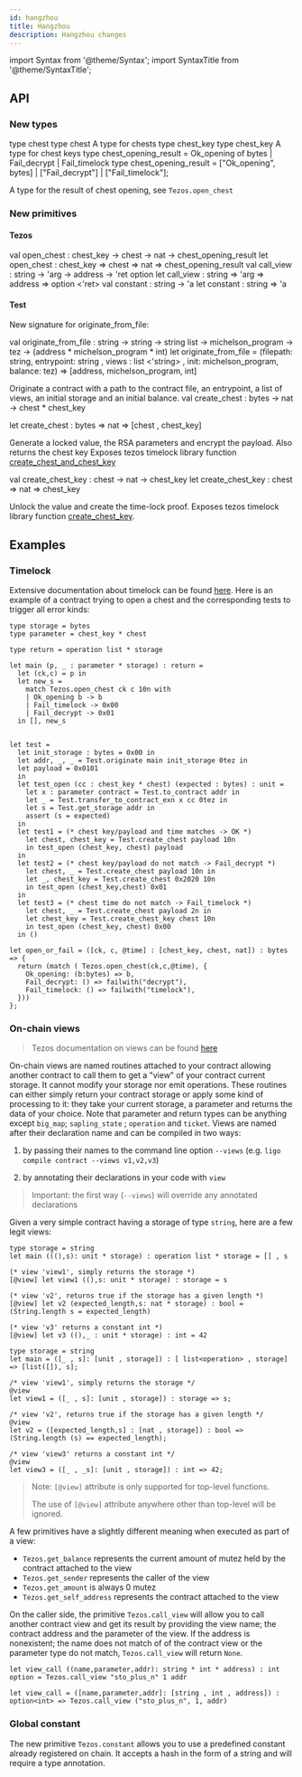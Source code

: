 ```yaml
---
id: hangzhou
title: Hangzhou
description: Hangzhou changes
---
```


import Syntax from '@theme/Syntax';
import SyntaxTitle from '@theme/SyntaxTitle';


## API

### New types
<SyntaxTitle syntax="cameligo">
type chest
</SyntaxTitle>

<SyntaxTitle syntax="jsligo">
type chest
</SyntaxTitle>
A type for chests
<SyntaxTitle syntax="cameligo">
type chest_key
</SyntaxTitle>

<SyntaxTitle syntax="jsligo">
type chest_key
</SyntaxTitle>
A type for chest keys

<SyntaxTitle syntax="cameligo">
type chest_opening_result =
    Ok_opening of bytes
  | Fail_decrypt
  | Fail_timelock
</SyntaxTitle>

<SyntaxTitle syntax="jsligo">
type chest_opening_result =
   ["Ok_opening", bytes]
 | ["Fail_decrypt"]
 | ["Fail_timelock"];
</SyntaxTitle>

A type for the result of chest opening, see `Tezos.open_chest`

### New primitives

#### Tezos

<SyntaxTitle syntax="cameligo">
val open_chest : chest_key -> chest -> nat -> chest_opening_result
</SyntaxTitle>

<SyntaxTitle syntax="jsligo">
let open_chest : chest_key => chest => nat => chest_opening_result
</SyntaxTitle>

<SyntaxTitle syntax="cameligo">
val call_view : string -> 'arg -> address -> 'ret option
</SyntaxTitle>

<SyntaxTitle syntax="jsligo">
let call_view : string => 'arg => address => option &lt;&apos;ret&gt;
</SyntaxTitle>

<SyntaxTitle syntax="cameligo">
val constant : string -> 'a
</SyntaxTitle>

<SyntaxTitle syntax="jsligo">
let constant : string => 'a
</SyntaxTitle>

#### Test

New signature for originate_from_file:

<SyntaxTitle syntax="cameligo">
val originate_from_file : string -> string -> string list -> michelson_program -> tez -> (address * michelson_program * int)
</SyntaxTitle>

<SyntaxTitle syntax="jsligo">
let originate_from_file = (filepath: string, entrypoint: string , views : list &lt;&apos;string&gt; , init: michelson_program, balance: tez) => [address, michelson_program, int]
</SyntaxTitle>

Originate a contract with a path to the contract file, an entrypoint, a list of views, an initial storage and an initial balance.
<SyntaxTitle syntax="cameligo">
val create_chest : bytes -> nat -> chest * chest_key
</SyntaxTitle>

<SyntaxTitle syntax="jsligo">
let create_chest : bytes => nat => [chest , chest_key]
</SyntaxTitle>

Generate a locked value, the RSA parameters and encrypt the payload. Also returns the chest key
Exposes tezos timelock library function [create_chest_and_chest_key](https://gitlab.com/tezos/tezos/-/blob/v11-release/src/lib_crypto/timelock.mli#L197)

<SyntaxTitle syntax="cameligo">
val create_chest_key : chest -> nat -> chest_key
</SyntaxTitle>

<SyntaxTitle syntax="jsligo">
let create_chest_key : chest => nat => chest_key
</SyntaxTitle>

Unlock the value and create the time-lock proof.
Exposes tezos timelock library function [create_chest_key](https://gitlab.com/tezos/tezos/-/blob/v11-release/src/lib_crypto/timelock.mli#L201).

## Examples

### Timelock

Extensive documentation about timelock can be found [here](https://tezos.gitlab.io/alpha/timelock.html#timelock).
Here is an example of a contract trying to open a chest and the corresponding tests to trigger all error kinds:

<Syntax test-ligo syntax="cameligo">

```cameligo skip
type storage = bytes
type parameter = chest_key * chest

type return = operation list * storage

let main (p, _ : parameter * storage) : return =
  let (ck,c) = p in
  let new_s =
    match Tezos.open_chest ck c 10n with
    | Ok_opening b -> b
    | Fail_timelock -> 0x00
    | Fail_decrypt -> 0x01
  in [], new_s


let test =
  let init_storage : bytes = 0x00 in
  let addr, _, _ = Test.originate main init_storage 0tez in
  let payload = 0x0101
  in
  let test_open (cc : chest_key * chest) (expected : bytes) : unit =
    let x : parameter contract = Test.to_contract addr in
    let _ = Test.transfer_to_contract_exn x cc 0tez in
    let s = Test.get_storage addr in
    assert (s = expected)
  in
  let test1 = (* chest key/payload and time matches -> OK *)
    let chest, chest_key = Test.create_chest payload 10n
    in test_open (chest_key, chest) payload
  in
  let test2 = (* chest key/payload do not match -> Fail_decrypt *)
    let chest, _ = Test.create_chest payload 10n in
    let _, chest_key = Test.create_chest 0x2020 10n
    in test_open (chest_key,chest) 0x01
  in
  let test3 = (* chest time do not match -> Fail_timelock *)
    let chest, _ = Test.create_chest payload 2n in
    let chest_key = Test.create_chest_key chest 10n
    in test_open (chest_key, chest) 0x00
  in ()

```

<!-- TODO TRANSLATE THE CONTRACT ABOVE :) and add test-ligo in the code block arg -->
</Syntax>
<Syntax syntax="jsligo">

```jsligo skip
let open_or_fail = ([ck, c, @time] : [chest_key, chest, nat]) : bytes => {
  return (match ( Tezos.open_chest(ck,c,@time), {
    Ok_opening: (b:bytes) => b,
    Fail_decrypt: () => failwith("decrypt"),
    Fail_timelock: () => failwith("timelock"),
  }))
};
```

</Syntax>

### On-chain views

> Tezos documentation on views can be found [here](https://tezos.gitlab.io/011/michelson.html#operations-on-views)

On-chain views are named routines attached to your contract allowing
another contract to call them to get a "view" of your contract current
storage. It cannot modify your storage nor emit operations.  These
routines can either simply return your contract storage or apply some
kind of processing to it: they take your current storage, a parameter
and returns the data of your choice. Note that parameter and return
types can be anything except `big_map`; `sapling_state` ; `operation`
and `ticket`.  Views are named after their declaration name and can be
compiled in two ways:

1. by passing their names to the command line option `--views`
   (e.g. `ligo compile contract --views v1,v2,v3`)

2. by annotating their declarations in your code with `view`

> Important: the first way (`--views`) will override any annotated
> declarations

Given a very simple contract having a storage of type `string`, here
are a few legit views:

<Syntax syntax="cameligo">

```cameligo group=views
type storage = string
let main (((),s): unit * storage) : operation list * storage = [] , s

(* view 'view1', simply returns the storage *)
[@view] let view1 ((),s: unit * storage) : storage = s

(* view 'v2', returns true if the storage has a given length *)
[@view] let v2 (expected_length,s: nat * storage) : bool = (String.length s = expected_length)

(* view 'v3' returns a constant int *)
[@view] let v3 ((),_ : unit * storage) : int = 42
```

</Syntax>
<Syntax syntax="jsligo">

```jsligo group=views
type storage = string
let main = ([_ , s]: [unit , storage]) : [ list<operation> , storage] => [list([]), s];

/* view 'view1', simply returns the storage */
@view
let view1 = ([_ , s]: [unit , storage]) : storage => s;

/* view 'v2', returns true if the storage has a given length */
@view
let v2 = ([expected_length,s] : [nat , storage]) : bool => (String.length (s) == expected_length);

/* view 'view3' returns a constant int */
@view
let view3 = ([_ , _s]: [unit , storage]) : int => 42;
```

</Syntax>

> Note: `[@view]` attribute is only supported for top-level functions.
>
> The use of `[@view]` attribute anywhere other than top-level will be ignored.

A few primitives have a slightly different meaning when executed as part of a view:

- `Tezos.get_balance` represents the current amount of mutez held by the contract attached to the view
- `Tezos.get_sender` represents the caller of the view
- `Tezos.get_amount` is always 0 mutez
- `Tezos.get_self_address` represents the contract attached to the view

On the caller side, the primitive `Tezos.call_view` will allow you to call another contract view and get its result by providing the view name; the contract address and the parameter of the view. If the address is nonexistent; the name does not match of of the contract
view or the parameter type do not match, `Tezos.call_view` will return `None`.

<Syntax syntax="cameligo">

```cameligo group=views
let view_call ((name,parameter,addr): string * int * address) : int option = Tezos.call_view "sto_plus_n" 1 addr
```

</Syntax>
<Syntax syntax="jsligo">

```jsligo group=views
let view_call = ([name,parameter,addr]: [string , int , address]) : option<int> => Tezos.call_view ("sto_plus_n", 1, addr)
```

</Syntax>

### Global constant

The new primitive `Tezos.constant` allows you to use a predefined
constant already registered on chain.  It accepts a hash in the form
of a string and will require a type annotation.
